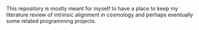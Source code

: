 This repository is mostly meant for myself to have a place to keep my literature review of intrinsic alignment in cosmology and perhaps eventually some related programming projects.
